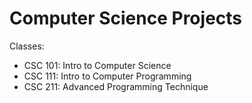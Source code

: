# Computer Science Projects

Classes:

* CSC 101: Intro to Computer Science
* CSC 111: Intro to Computer Programming
* CSC 211: Advanced Programming Technique
